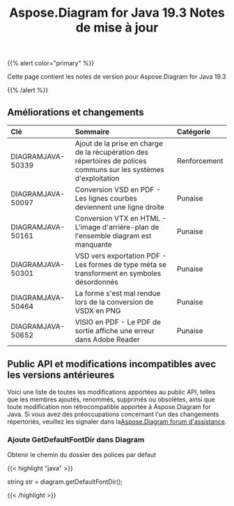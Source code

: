 ﻿---
title: Aspose.Diagram for Java 19.3 Notes de mise à jour
type: docs
weight: 100
url: /fr/java/aspose-diagram-for-java-19-3-release-notes/
---
{{% alert color="primary" %}} 

Cette page contient les notes de version pour Aspose.Diagram for Java 19.3

{{% /alert %}} 
## **Améliorations et changements**

|**Clé**|**Sommaire**|**Catégorie**|
|:- |:- |:- |
|DIAGRAMJAVA-50339|Ajout de la prise en charge de la récupération des répertoires de polices communs sur les systèmes d'exploitation|Renforcement|
|DIAGRAMJAVA-50097|Conversion VSD en PDF - Les lignes courbes deviennent une ligne droite|Punaise|
|DIAGRAMJAVA-50161|Conversion VTX en HTML - L'image d'arrière-plan de l'ensemble diagram est manquante|Punaise|
|DIAGRAMJAVA-50301|VSD vers exportation PDF - Les formes de type méta se transforment en symboles désordonnés|Punaise|
|DIAGRAMJAVA-50464|La forme s'est mal rendue lors de la conversion de VSDX en PNG|Punaise|
|DIAGRAMJAVA-50652|VISIO en PDF - Le PDF de sortie affiche une erreur dans Adobe Reader|Punaise|
## **Public API et modifications incompatibles avec les versions antérieures**
Voici une liste de toutes les modifications apportées au public API, telles que les membres ajoutés, renommés, supprimés ou obsolètes, ainsi que toute modification non rétrocompatible apportée à Aspose.Diagram for Java. Si vous avez des préoccupations concernant l'un des changements répertoriés, veuillez les signaler dans la[Aspose.Diagram forum d'assistance](https://forum.aspose.com/c/diagram/17).
### **Ajoute GetDefaultFontDir dans Diagram**
Obtenir le chemin du dossier des polices par défaut

{{< highlight "java" >}}

  string str =  diagram.getDefaultFontDir();

{{< /highlight >}}

